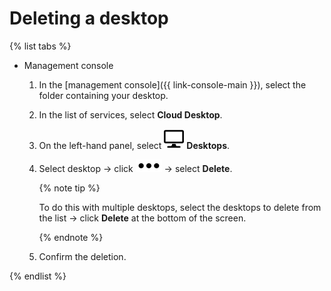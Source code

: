 # Deleting a desktop

{% list tabs %}

- Management console

   1. In the [management console]({{ link-console-main }}), select the folder containing your desktop.
   1. In the list of services, select **Cloud Desktop**.
   1. On the left-hand panel, select ![image](../../../_assets/cloud-desktop/desktops.svg) **Desktops**.
   1. Select desktop → click ![image](../../../_assets/options.svg) → select **Delete**.

      {% note tip %}

      To do this with multiple desktops, select the desktops to delete from the list → click **Delete** at the bottom of the screen.

      {% endnote %}

   1. Confirm the deletion.

{% endlist %}

